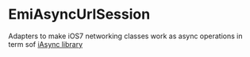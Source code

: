 EmiAsyncUrlSession
================

Adapters to make iOS7 networking classes work as async operations in term sof [iAsync library](https://github.com/EmbeddedSources/iAsync/)
